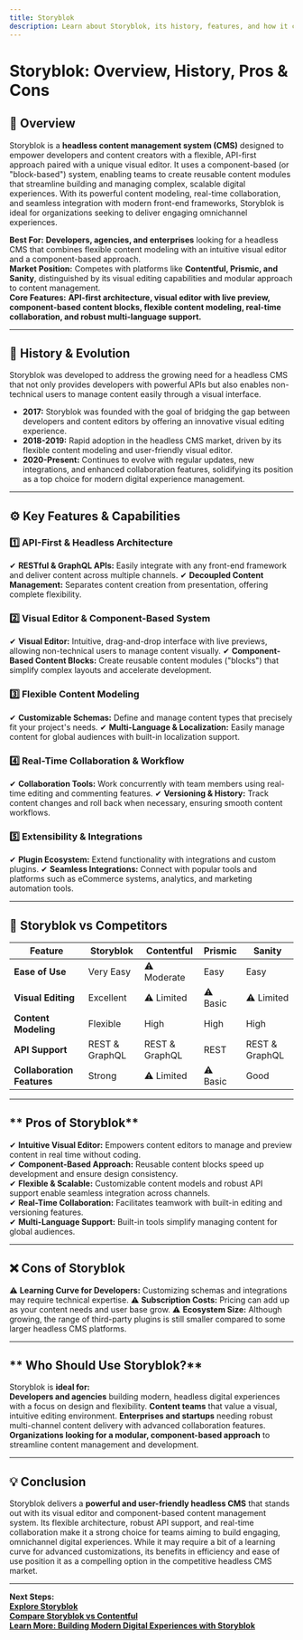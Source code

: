 ```yaml
---
title: Storyblok
description: Learn about Storyblok, its history, features, and how it compares to other headless CMS platforms.
---
```


# **Storyblok: Overview, History, Pros & Cons**

## **📌 Overview**  
Storyblok is a **headless content management system (CMS)** designed to empower developers and content creators with a flexible, API-first approach paired with a unique visual editor. It uses a component-based (or "block-based") system, enabling teams to create reusable content modules that streamline building and managing complex, scalable digital experiences. With its powerful content modeling, real-time collaboration, and seamless integration with modern front-end frameworks, Storyblok is ideal for organizations seeking to deliver engaging omnichannel experiences.

 **Best For:** **Developers, agencies, and enterprises** looking for a headless CMS that combines flexible content modeling with an intuitive visual editor and a component-based approach.  
 **Market Position:** Competes with platforms like **Contentful, Prismic, and Sanity**, distinguished by its visual editing capabilities and modular approach to content management.  
 **Core Features:** **API-first architecture, visual editor with live preview, component-based content blocks, flexible content modeling, real-time collaboration, and robust multi-language support.**

---

## **📜 History & Evolution**  
Storyblok was developed to address the growing need for a headless CMS that not only provides developers with powerful APIs but also enables non-technical users to manage content easily through a visual interface.

- **2017:** Storyblok was founded with the goal of bridging the gap between developers and content editors by offering an innovative visual editing experience.
- **2018-2019:** Rapid adoption in the headless CMS market, driven by its flexible content modeling and user-friendly visual editor.
- **2020-Present:** Continues to evolve with regular updates, new integrations, and enhanced collaboration features, solidifying its position as a top choice for modern digital experience management.

---

## **⚙️ Key Features & Capabilities**

### **1️⃣ API-First & Headless Architecture**
✔ **RESTful & GraphQL APIs:** Easily integrate with any front-end framework and deliver content across multiple channels.
✔ **Decoupled Content Management:** Separates content creation from presentation, offering complete flexibility.

### **2️⃣ Visual Editor & Component-Based System**
✔ **Visual Editor:** Intuitive, drag-and-drop interface with live previews, allowing non-technical users to manage content visually.
✔ **Component-Based Content Blocks:** Create reusable content modules ("blocks") that simplify complex layouts and accelerate development.

### **3️⃣ Flexible Content Modeling**
✔ **Customizable Schemas:** Define and manage content types that precisely fit your project's needs.
✔ **Multi-Language & Localization:** Easily manage content for global audiences with built-in localization support.

### **4️⃣ Real-Time Collaboration & Workflow**
✔ **Collaboration Tools:** Work concurrently with team members using real-time editing and commenting features.
✔ **Versioning & History:** Track content changes and roll back when necessary, ensuring smooth content workflows.

### **5️⃣ Extensibility & Integrations**
✔ **Plugin Ecosystem:** Extend functionality with integrations and custom plugins.
✔ **Seamless Integrations:** Connect with popular tools and platforms such as eCommerce systems, analytics, and marketing automation tools.

---

## **🔄 Storyblok vs Competitors**

| Feature                      | Storyblok        | Contentful       | Prismic         | Sanity          |
|------------------------------|------------------|------------------|-----------------|-----------------|
| **Ease of Use**              |  Very Easy     | ⚠ Moderate      |  Easy         |  Easy         |
| **Visual Editing**           |  Excellent     | ⚠ Limited       | ⚠ Basic        | ⚠ Limited      |
| **Content Modeling**         |  Flexible      |  High         |  High         |  High         |
| **API Support**              |  REST & GraphQL|  REST & GraphQL|  REST         |  REST & GraphQL|
| **Collaboration Features**   |  Strong        | ⚠ Limited       | ⚠ Basic        |  Good         |

---

## ** Pros of Storyblok**  
✔ **Intuitive Visual Editor:** Empowers content editors to manage and preview content in real time without coding.  
✔ **Component-Based Approach:** Reusable content blocks speed up development and ensure design consistency.  
✔ **Flexible & Scalable:** Customizable content models and robust API support enable seamless integration across channels.  
✔ **Real-Time Collaboration:** Facilitates teamwork with built-in editing and versioning features.  
✔ **Multi-Language Support:** Built-in tools simplify managing content for global audiences.

---

## **❌ Cons of Storyblok**  
⚠ **Learning Curve for Developers:** Customizing schemas and integrations may require technical expertise.
⚠ **Subscription Costs:** Pricing can add up as your content needs and user base grow.
⚠ **Ecosystem Size:** Although growing, the range of third-party plugins is still smaller compared to some larger headless CMS platforms.

---

## ** Who Should Use Storyblok?**  
Storyblok is **ideal for:**  
 **Developers and agencies** building modern, headless digital experiences with a focus on design and flexibility.
 **Content teams** that value a visual, intuitive editing environment.
 **Enterprises and startups** needing robust multi-channel content delivery with advanced collaboration features.
 **Organizations looking for a modular, component-based approach** to streamline content management and development.

---

## **💡 Conclusion**  
Storyblok delivers a **powerful and user-friendly headless CMS** that stands out with its visual editor and component-based content management system. Its flexible architecture, robust API support, and real-time collaboration make it a strong choice for teams aiming to build engaging, omnichannel digital experiences. While it may require a bit of a learning curve for advanced customizations, its benefits in efficiency and ease of use position it as a compelling option in the competitive headless CMS market.

---

 **Next Steps:**  
 **[Explore Storyblok](https://www.storyblok.com/)**  
 **[Compare Storyblok vs Contentful](#)**  
 **[Learn More: Building Modern Digital Experiences with Storyblok](#)**
